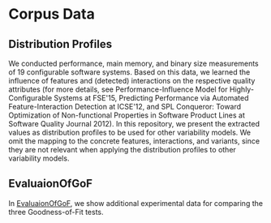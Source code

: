# Corpus Data

## Distribution Profiles

We conducted performance, main memory, and binary size measurements of 19 configurable software systems. Based on this data, we learned the influence of features and (detected) interactions on the respective quality attributes (for more details, see Performance-Influence Model for Highly-Configurable Systems at FSE'15, Predicting Performance via Automated Feature-Interaction Detection at ICSE'12, and SPL Conqueror: Toward Optimization of Non-functional Properties in Software Product Lines at Software Quality Journal 2012). In this repository, we present the extracted values as distribution profiles to be used for other variability models. We omit the mapping to the concrete features, interactions, and variants, since they are not relevant when applying the distribution profiles to other variability models.

## EvaluaionOfGoF

In [EvaluaionOfGoF](/EvaluaionOfGoF), we show additional experimental data for comparing the three Goodness-of-Fit tests.